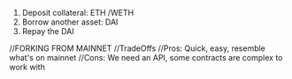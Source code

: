 1. Deposit collateral: ETH /WETH
2. Borrow another asset: DAI
3. Repay the DAI


//FORKING FROM MAINNET
//TradeOffs
//Pros: Quick, easy, resemble what's on mainnet
//Cons: We need an API, some contracts are complex to work with